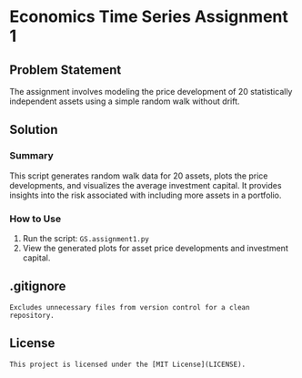 # Economics Time Series Assignment 1

## Problem Statement

The assignment involves modeling the price development of 20 statistically independent assets using a simple random walk without drift.

## Solution

### Summary
This script generates random walk data for 20 assets, plots the price developments, and visualizes the average investment capital. It provides insights into the risk associated with including more assets in a portfolio.

### How to Use
1. Run the script: `GS.assignment1.py`
2. View the generated plots for asset price developments and investment capital.

## .gitignore

    Excludes unnecessary files from version control for a clean repository.


## License

    This project is licensed under the [MIT License](LICENSE).

    
